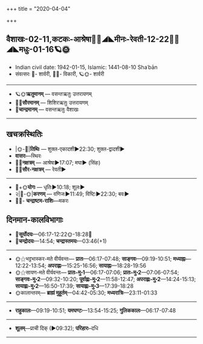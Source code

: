 +++
title = "2020-04-04"

+++
## वैशाखः-02-11,कटकः-आश्रेषा🌛🌌◢◣मीनः-रेवती-12-22🌌🌞◢◣मधुः-01-16🪐🌞
- Indian civil date: 1942-01-15, Islamic: 1441-08-10 Shaʿbān
- संवत्सरः 🌛- शार्वरी, 🌌🌞- विकारी, 🪐🌞- शार्वरी
___________________
- 🪐🌞**ऋतुमानम्** — वसन्तऋतुः उत्तरायणम्
- 🌌🌞**सौरमानम्** — शिशिरऋतुः उत्तरायणम्
- 🌛**चान्द्रमानम्** — वसन्तऋतुः वैशाखः
___________________


## खचक्रस्थितिः
- |🌞-🌛|**तिथिः** — शुक्ल-एकादशी►22:30; शुक्ल-द्वादशी►  
- **वासरः**—स्थिरः  
- 🌌🌛**नक्षत्रम्** — आश्रेषा►17:07; मघा► (सिंहः)  
- 🌌🌞**सौर-नक्षत्रम्** — रेवती►  
___________________
- 🌛+🌞**योगः** — धृतिः►10:18; शूलः►  
- २|🌛-🌞|**करणम्** — वणिजः►11:49; विष्टिः►22:30; बवः►  
- 🌌🌛- **चन्द्राष्टम-राशिः**—मकरः  


## दिनमान-कालविभागाः
- 🌅**सूर्योदयः**—06:17-12:22🌞️-18:28🌇  
- 🌛**चन्द्रोदयः**—14:54; **चन्द्रास्तमयः**—03:46(+1)  
___________________
- 🌞⚝भट्टभास्कर-मते वीर्यवन्तः— **प्रातः**—06:17-07:48; **साङ्गवः**—09:19-10:51; **मध्याह्नः**—12:22-13:54; **अपराह्णः**—15:25-16:56; **सायाह्नः**—18:28-19:56  
- 🌞⚝सायण-मते वीर्यवन्तः— **प्रातः-मु॰1**—06:17-07:06; **प्रातः-मु॰2**—07:06-07:54; **साङ्गवः-मु॰2**—09:32-10:20; **पूर्वाह्णः-मु॰2**—11:58-12:47; **अपराह्णः-मु॰2**—14:24-15:13; **सायाह्णः-मु॰2**—16:50-17:39; **सायाह्णः-मु॰3**—17:39-18:28  
- 🌞कालान्तरम्— **ब्राह्मं मुहूर्तम्**—04:42-05:30; **मध्यरात्रिः**—23:11-01:33  
___________________
- **राहुकालः**—09:19-10:51; **यमघण्टः**—13:54-15:25; **गुलिककालः**—06:17-07:48  
___________________
- **शूलम्**—प्राची दिक् (►09:32); **परिहारः**–दधि  
___________________
